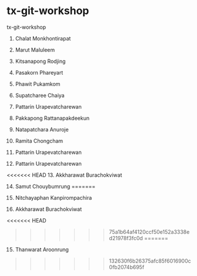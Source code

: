 # tx-git-workshop

tx-git-workshop

1. Chalat Monkhontirapat

2. Marut Maluleem

3. Kitsanapong Rodjing

4. Pasakorn Phareyart

5. Phawit Pukamkom

6. Supatcharee Chaiya

7. Pattarin Urapevatcharewan

8. Pakkapong Rattanapakdeekun

9. Natapatchara Anuroje

10. Ramita Chongcham

11. Pattarin Urapevatcharewan

12. Pattarin Urapevatcharewan

<<<<<<< HEAD
13. Akkharawat Burachokviwat

14. Samut Chouybumrung
=======
13. Nitchayaphan Kanpirompachira

14. Akkharawat Burachokviwat

<<<<<<< HEAD
>>>>>>> 75a1b64af4120ccf50e152a3338ed21978f3fc0d
=======
15. Thanwarat Aroonrung
>>>>>>> 132630f6b26375afc85f6016900c0fb2074b695f
